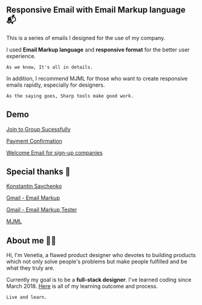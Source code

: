 
## Responsive Email with Email Markup language 📬

This is a series of emails I designed for the use of my company.

I used **Email Markup language** and **responsive format** for the better user experience.

    As we know, It's all in details.

In addition, I recommend MJML for those who want to create responsive emails rapidly, especially for designers.

    As the saying goes, Sharp tools make good work.

## Demo

[Join to Group Sucessfully](https://venetiachou.github.io/demo/joinSucessfully)

[Payment Confirmation](https://venetiachou.github.io/demo/groupEnded)

[Welcome Email for sign-up companies](https://venetiachou.github.io/demo/business-welcome)


## Special thanks 🙇‍
[Konstantin Savchenko](https://github.com/konsav/email-templates) 

[Gmail - Email Markup](https://developers.google.com/gmail/markup/getting-started)

[Gmail - Email Markup Tester](https://www.google.com/webmasters/markup-tester/)

[MJML](https://mjml.io/)

## About me 👩‍🎨
Hi, I'm Venetia, a flawed product designer who devotes to building products which not only solve people's problems but make people fulfilled and be what they truly are.

Currently my goal is to be a **full-stack designer**. I've learned coding since March 2018. [Here](https://github.com/venetiachou/code-it-now-or-never) is all of my learning outcome and process.

    Live and learn.

